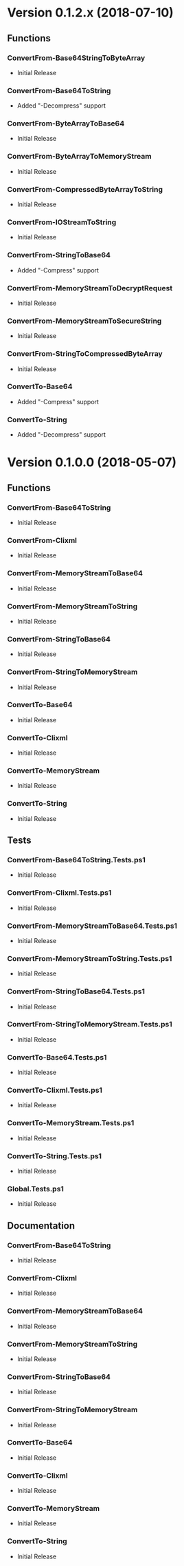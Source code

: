 # Version 0.1.2.x (2018-07-10)
## Functions

### ConvertFrom-Base64StringToByteArray
* Initial Release

### ConvertFrom-Base64ToString
* Added "-Decompress" support

### ConvertFrom-ByteArrayToBase64
* Initial Release

### ConvertFrom-ByteArrayToMemoryStream
* Initial Release

### ConvertFrom-CompressedByteArrayToString
* Initial Release

### ConvertFrom-IOStreamToString
* Initial Release

### ConvertFrom-StringToBase64
* Added "-Compress" support

### ConvertFrom-MemoryStreamToDecryptRequest
* Initial Release

### ConvertFrom-MemoryStreamToSecureString
* Initial Release

### ConvertFrom-StringToCompressedByteArray
* Initial Release

### ConvertTo-Base64
* Added "-Compress" support

### ConvertTo-String
* Added "-Decompress" support

# Version 0.1.0.0 (2018-05-07)
## Functions
### ConvertFrom-Base64ToString
* Initial Release

### ConvertFrom-Clixml
* Initial Release

### ConvertFrom-MemoryStreamToBase64
* Initial Release

### ConvertFrom-MemoryStreamToString
* Initial Release

### ConvertFrom-StringToBase64
* Initial Release

### ConvertFrom-StringToMemoryStream
* Initial Release

### ConvertTo-Base64
* Initial Release

### ConvertTo-Clixml
* Initial Release

### ConvertTo-MemoryStream
* Initial Release

### ConvertTo-String
* Initial Release

## Tests
### ConvertFrom-Base64ToString.Tests.ps1
* Initial Release

### ConvertFrom-Clixml.Tests.ps1
* Initial Release

### ConvertFrom-MemoryStreamToBase64.Tests.ps1
* Initial Release

### ConvertFrom-MemoryStreamToString.Tests.ps1
* Initial Release

### ConvertFrom-StringToBase64.Tests.ps1
* Initial Release

### ConvertFrom-StringToMemoryStream.Tests.ps1
* Initial Release

### ConvertTo-Base64.Tests.ps1
* Initial Release

### ConvertTo-Clixml.Tests.ps1
* Initial Release

### ConvertTo-MemoryStream.Tests.ps1
* Initial Release

### ConvertTo-String.Tests.ps1
* Initial Release

### Global.Tests.ps1
* Initial Release

## Documentation
### ConvertFrom-Base64ToString
* Initial Release

### ConvertFrom-Clixml
* Initial Release

### ConvertFrom-MemoryStreamToBase64
* Initial Release

### ConvertFrom-MemoryStreamToString
* Initial Release

### ConvertFrom-StringToBase64
* Initial Release

### ConvertFrom-StringToMemoryStream
* Initial Release

### ConvertTo-Base64
* Initial Release

### ConvertTo-Clixml
* Initial Release

### ConvertTo-MemoryStream
* Initial Release

### ConvertTo-String
* Initial Release
